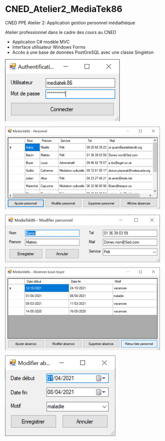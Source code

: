 # CNED_Atelier2_MediaTek86
CNED PPE Atelier 2: Application gestion personnel médiathèque

Atelier professionnel dans le cadre des cours au CNED

- Application C# modèle MVC
- Interface utilisateur Windows Forms
- Accès à une base de données PostGreSQL avec une classe Singleton





![Authentification](https://github.com/carlfremault/CNED_Atelier2_MediaTek86/blob/master/imgs/Authentification.png?raw=true)

![Personnel](https://github.com/carlfremault/CNED_Atelier2_MediaTek86/blob/master/imgs/Personnel.png?raw=true)

![Modifier Personnel](https://github.com/carlfremault/CNED_Atelier2_MediaTek86/blob/master/imgs/AjoutModifPersonnel.png?raw=true)

![Absences](https://github.com/carlfremault/CNED_Atelier2_MediaTek86/blob/master/imgs/Absences.png?raw=true)

![Modifier Absences](https://github.com/carlfremault/CNED_Atelier2_MediaTek86/blob/master/imgs/AjoutModifAbsence.png?raw=true)
